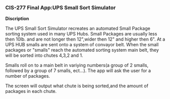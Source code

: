 
### CIS-277 Final App:UPS Small Sort Simulator

**Discription**

The UPS Small Sort Simulator recreates an automated Small Package sorting system used in many UPS Hubs. Small Packages are usually less then 10lb. and are not longer then 12",wider then 12" and higher then 6".   At a UPS HUB smalls are sent onto a system  of convayor belt. When the small packages or "smalls" reach the automated sorting system main belt, they will be sorted into chutes 4,3,2 and 1. 

Smalls roll on to a main belt in variying numbers(a group of 2 smalls, followed by a group of 7 smalls, ect...). The app will ask the user for a number of packages.

The screen will output what chute is being sorted,and the amount of packages in each chute.


